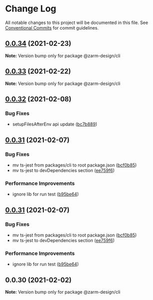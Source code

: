 # Change Log

All notable changes to this project will be documented in this file.
See [Conventional Commits](https://conventionalcommits.org) for commit guidelines.

## [0.0.34](https://github.com/JeromeLin/zarm-design-cli/compare/@zarm-design/cli@0.0.33...@zarm-design/cli@0.0.34) (2021-02-23)

**Note:** Version bump only for package @zarm-design/cli





## [0.0.33](https://github.com/JeromeLin/zarm-design-cli/compare/@zarm-design/cli@0.0.32...@zarm-design/cli@0.0.33) (2021-02-22)

**Note:** Version bump only for package @zarm-design/cli





## [0.0.32](https://github.com/JeromeLin/zarm-design-cli/compare/@zarm-design/cli@0.0.31...@zarm-design/cli@0.0.32) (2021-02-08)


### Bug Fixes

* setupFilesAfterEnv api update ([bc7b889](https://github.com/JeromeLin/zarm-design-cli/commit/bc7b889ee538404fee1b1c27e0cf6d2763add733))





## [0.0.31](https://github.com/JeromeLin/zarm-design-cli/compare/@zarm-design/cli@0.0.30...@zarm-design/cli@0.0.31) (2021-02-07)


### Bug Fixes

* mv ts-jest from packages/cli to root package.json ([bcf0b85](https://github.com/JeromeLin/zarm-design-cli/commit/bcf0b8597b3719f46f8a9bb31432651e86d8a5ed))
* mv ts-jest to devDependencies section ([ee759f6](https://github.com/JeromeLin/zarm-design-cli/commit/ee759f63720b08958cbd60fe306f5ef1ccb9ac37))


### Performance Improvements

* ignore lib for run test ([b95be64](https://github.com/JeromeLin/zarm-design-cli/commit/b95be64e9c1d3d5fd5fb21bd6effe86856ea7574))





## [0.0.31](https://github.com/JeromeLin/zarm-design-cli/compare/@zarm-design/cli@0.0.30...@zarm-design/cli@0.0.31) (2021-02-07)


### Bug Fixes

* mv ts-jest from packages/cli to root package.json ([bcf0b85](https://github.com/JeromeLin/zarm-design-cli/commit/bcf0b8597b3719f46f8a9bb31432651e86d8a5ed))
* mv ts-jest to devDependencies section ([ee759f6](https://github.com/JeromeLin/zarm-design-cli/commit/ee759f63720b08958cbd60fe306f5ef1ccb9ac37))


### Performance Improvements

* ignore lib for run test ([b95be64](https://github.com/JeromeLin/zarm-design-cli/commit/b95be64e9c1d3d5fd5fb21bd6effe86856ea7574))





## 0.0.30 (2021-02-02)

**Note:** Version bump only for package @zarm-design/cli
